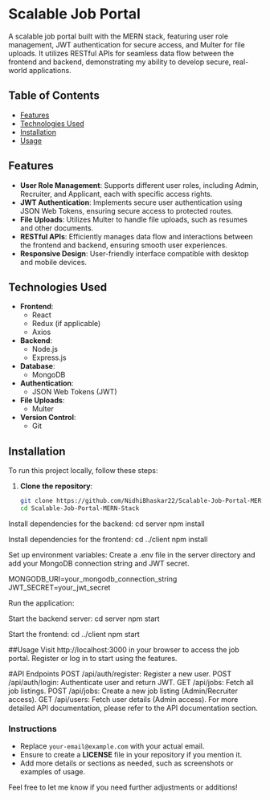 # Scalable Job Portal

A scalable job portal built with the MERN stack, featuring user role management, JWT authentication for secure access, and Multer for file uploads. It utilizes RESTful APIs for seamless data flow between the frontend and backend, demonstrating my ability to develop secure, real-world applications.

## Table of Contents
- [Features](#features)
- [Technologies Used](#technologies-used)
- [Installation](#installation)
- [Usage](#usage)
  

## Features
- **User Role Management**: Supports different user roles, including Admin, Recruiter, and Applicant, each with specific access rights.
- **JWT Authentication**: Implements secure user authentication using JSON Web Tokens, ensuring secure access to protected routes.
- **File Uploads**: Utilizes Multer to handle file uploads, such as resumes and other documents.
- **RESTful APIs**: Efficiently manages data flow and interactions between the frontend and backend, ensuring smooth user experiences.
- **Responsive Design**: User-friendly interface compatible with desktop and mobile devices.

## Technologies Used
- **Frontend**: 
  - React
  - Redux (if applicable)
  - Axios
- **Backend**: 
  - Node.js
  - Express.js
- **Database**: 
  - MongoDB
- **Authentication**: 
  - JSON Web Tokens (JWT)
- **File Uploads**: 
  - Multer
- **Version Control**: 
  - Git

## Installation
To run this project locally, follow these steps:

1. **Clone the repository**:
   ```bash
   git clone https://github.com/NidhiBhaskar22/Scalable-Job-Portal-MERN-Stack.git
   cd Scalable-Job-Portal-MERN-Stack
Install dependencies for the backend:
cd server
npm install

Install dependencies for the frontend:
cd ../client
npm install

Set up environment variables:
Create a .env file in the server directory and add your MongoDB connection string and JWT secret. 

MONGODB_URI=your_mongodb_connection_string
JWT_SECRET=your_jwt_secret

Run the application:

Start the backend server:
cd server
npm start

Start the frontend:
cd ../client
npm start

##Usage
Visit http://localhost:3000 in your browser to access the job portal.
Register or log in to start using the features.

#API Endpoints
POST /api/auth/register: Register a new user.
POST /api/auth/login: Authenticate user and return JWT.
GET /api/jobs: Fetch all job listings.
POST /api/jobs: Create a new job listing (Admin/Recruiter access).
GET /api/users: Fetch user details (Admin access).
For more detailed API documentation, please refer to the API documentation section.



### Instructions
- Replace `your-email@example.com` with your actual email.
- Ensure to create a **LICENSE** file in your repository if you mention it.
- Add more details or sections as needed, such as screenshots or examples of usage.

Feel free to let me know if you need further adjustments or additions!
